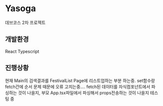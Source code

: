 # Yasoga
데브코스 2차 프로젝트

## 개발환경
React
Typescript

## 진행상황

현재 Main의 검색결과를 FestivalList Page에 리스트업하는 부분 하는중.
set함수랑 fetch간에 순서 문제 때문에 오류 고치는중....
fetch된 데이터를 자식컴포넌트에서 파싱하는 것이 나을지,
부모 App.tsx파일에서 파싱해서 props전송하는 것이 나을지 테스팅 중
